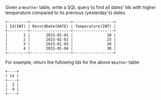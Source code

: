 Given a `Weather` table, write a SQL query to find all dates\' Ids with
higher temperature compared to its previous (yesterday\'s) dates.

    +---------+------------------+------------------+
    | Id(INT) | RecordDate(DATE) | Temperature(INT) |
    +---------+------------------+------------------+
    |       1 |       2015-01-01 |               10 |
    |       2 |       2015-01-02 |               25 |
    |       3 |       2015-01-03 |               20 |
    |       4 |       2015-01-04 |               30 |
    +---------+------------------+------------------+

For example, return the following Ids for the above `Weather` table:

    +----+
    | Id |
    +----+
    |  2 |
    |  4 |
    +----+
